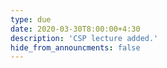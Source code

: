 ```yaml
---
type: due
date: 2020-03-30T8:00:00+4:30
description: 'CSP lecture added.'
hide_from_announcments: false
---
```

